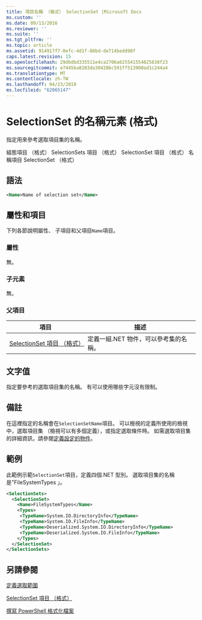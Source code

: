 ```yaml
---
title: 項目名稱 （格式） SelectionSet |Microsoft Docs
ms.custom: ''
ms.date: 09/13/2016
ms.reviewer: ''
ms.suite: ''
ms.tgt_pltfrm: ''
ms.topic: article
ms.assetid: 914917f7-0efc-4d1f-88bd-de714bedd98f
caps.latest.revision: 15
ms.openlocfilehash: 29dbdbd335511e4ca2706a625541554825838f23
ms.sourcegitcommit: e7445ba8203da304286c591ff513900ad1c244a4
ms.translationtype: MT
ms.contentlocale: zh-TW
ms.lasthandoff: 04/23/2019
ms.locfileid: "62065147"
---
```

# <a name="name-element-for-selectionset-format"></a>SelectionSet 的名稱元素 (格式)

指定用來參考選取項目集的名稱。

組態項目 （格式） SelectionSets 項目 （格式） SelectionSet 項目 （格式） 名稱項目 SelectionSet （格式）

## <a name="syntax"></a>語法

```xml
<Name>Name of selection set</Name>
```

## <a name="attributes-and-elements"></a>屬性和項目

下列各節說明屬性、 子項目和父項目`Name`項目。

### <a name="attributes"></a>屬性

無。

### <a name="child-elements"></a>子元素

無。

### <a name="parent-elements"></a>父項目

|項目|描述|
|-------------|-----------------|
|[SelectionSet 項目 （格式）](./selectionset-element-format.md)|定義一組.NET 物件，可以參考集的名稱。|

## <a name="text-value"></a>文字值

指定要參考的選取項目集的名稱。 有可以使用哪些字元沒有限制。

## <a name="remarks"></a>備註

在這裡指定的名稱會在`SelectionSetName`項目。 可以檢視的定義所使用的檢視中，選取項目集 （檢視可以有多個定義），或指定選取條件時。 如需選取項目集的詳細資訊，請參閱[定義設定的物件](./defining-selection-sets.md)。

## <a name="example"></a>範例

此範例示範`SelectionSet`項目，定義四個.NET 型別。 選取項目集的名稱是"FileSystemTypes 」。

```xml
<SelectionSets>
  <SelectionSet>
    <Name>FileSystemTypes</Name>
    <Types>
     <TypeName>System.IO.DirectoryInfo</TypeName>
     <TypeName>System.IO.FileInfo</TypeName>
     <TypeName>Deserialized.System.IO.DirectoryInfo</TypeName>
     <TypeName>Deserialized.System.IO.FileInfo</TypeName>
    </Types>
  </SelectionSet>
</SelectionSets>
```

## <a name="see-also"></a>另請參閱

[定義選取範圍](./defining-selection-sets.md)

[SelectionSet 項目 （格式）](./selectionset-element-format.md)

[撰寫 PowerShell 格式化檔案](./writing-a-powershell-formatting-file.md)
